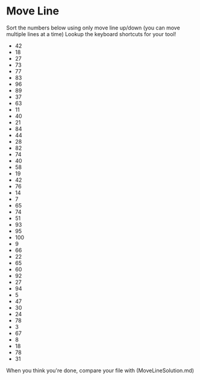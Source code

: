 ﻿# Move Line
Sort the numbers below using only move line up/down (you can move multiple lines at a time)
Lookup the keyboard shortcuts for your tool!

* 42
* 18
* 27
* 73
* 77
* 83
* 96
* 89
* 37
* 63
* 11
* 40
* 21
* 84
* 44
* 28
* 82
* 74
* 40
* 58
* 19
* 42
* 76
* 14
* 7
* 65
* 74
* 51
* 93
* 95
* 100
* 9
* 66
* 22
* 65
* 60
* 92
* 27
* 94
* 5
* 47
* 30
* 24
* 78
* 3
* 67
* 8
* 18
* 78
* 31

When you think you're done, compare your file with (MoveLineSolution.md)
